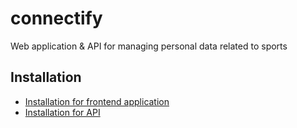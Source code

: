 # connectify

Web application & API for managing personal data related to sports

## Installation

- [Installation for frontend application](front/README.md)
- [Installation for API](back/README.md)
